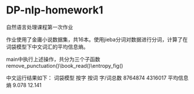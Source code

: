 # DP-nlp-homework1
自然语言处理课程第一次作业

作业使用了金庸小说数据集，共16本。使用jieba分词对数据进行分词，计算了在词袋模型下中文词汇的平均信息熵。

main中执行上述操作，共分为三个子函数remove_punctuation()\book_read()\entropy_fig()

中文运行结果如下：
词袋模型	   按字	       按词
字/词总数  	8764874	   4316017
平均信息熵 	9.078   	12.141
